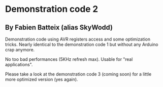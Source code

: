 # Demonstration code 2
## By Fabien Batteix (alias SkyWodd)

Demonstration code using AVR registers access and some optimization tricks.
Nearly identical to the demonstration code 1 but without any Arduino crap anymore.

No too bad performances (5KHz refresh max). Usable for "real applications".

Please take a look at the demonstration code 3 (coming soon) for a little more optimized version (yes again).
